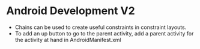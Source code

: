 # Android Development V2

* Chains can be used to create useful constraints in constraint layouts.
* To add an up button to go to the parent activity, add a parent activity for the activity at hand in AndroidManifest.xml
